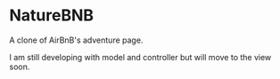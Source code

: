# NatureBNB
 A clone of  AirBnB's adventure page. 
 
 I am still developing with model and controller but will move to the view soon.
